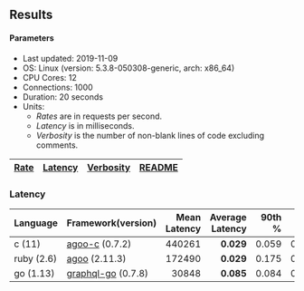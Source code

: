 ## Results

<!-- Result from here -->

#### Parameters
- Last updated: 2019-11-09
- OS: Linux (version: 5.3.8-050308-generic, arch: x86_64)
- CPU Cores: 12
- Connections: 1000
- Duration: 20 seconds
- Units:
  - _Rates_ are in requests per second.
  - _Latency_ is in milliseconds.
  - _Verbosity_ is the number of non-blank lines of code excluding comments.

| [Rate](rates.md) | [Latency](latency.md) | [Verbosity](verbosity.md) | [README](README.md) |
| ---------------- | --------------------- | ------------------------- | ------------------- |

### Latency
| Language | Framework(version) | Mean Latency | Average Latency | 90th % | 99th % | Std Dev | Rate | Verbosity |
| -------- | ------------------ | ------------:| ---------------:| ------:| ------:| -------:| ----:| ---------:|
| c (11) | [agoo-c](github.com/ohler55/agoo-c) (0.7.2) | 440261 | **0.029** | 0.059 | 0.175 | 0.185 | 0.08 | 345 |
| ruby (2.6) | [agoo](github.com/ohler55/agoo) (2.11.3) | 172490 | **0.029** | 0.175 | 0.408 | 2.013 | 0.43 | 107 |
| go (1.13) | [graphql-go](https://github.com/graphql-go/graphql) (0.7.8) | 30848 | **0.085** | 0.084 | 0.090 | 0.107 | 0.02 | 392 |
<!-- Result till here -->
